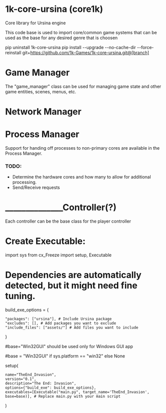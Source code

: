 # 1k-core-ursina (core1k)
Core library for Ursina engine

This code base is used to import core/common game systems that can be used as the base for any desired genre that is choosen

pip uninstall 1k-core-ursina
pip install --upgrade --no-cache-dir --force-reinstall git+https://github.com/1k-Games/1k-core-ursina.git@[branch]
# Game Manager
The "game_manager" class can be used for managing game state and other game entities, scenes, menus, etc.

# Network Manager

# Process Manager
Support for handing off processes to non-primary cores are available in the Process Manager.

### TODO:
* Determine the hardware cores and how many to allow for additional processing. 
* Send/Receive requests 

# ______________Controller(?)
Each controller can be the base class for the player controller

# Create Executable:
import sys
from cx_Freeze import setup, Executable

# Dependencies are automatically detected, but it might need fine tuning.
build_exe_options = {

    "packages": ["ursina"], # Include Ursina package
    "excludes": [], # Add packages you want to exclude
    "include_files": ["assets/"] # Add files you want to include
}

#base="Win32GUI" should be used only for Windows GUI app

#base = "Win32GUI" if sys.platform == "win32" else None

setup(
    
    name="TheEnd_Invasion",
    version="0.1",
    description="The End: Invasion",
    options={"build_exe": build_exe_options},
    executables=[Executable("main.py", target_name='TheEnd_Invasion', base=base)], # Replace main.py with your main script
)